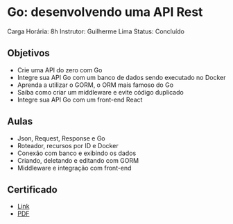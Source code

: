 # Go: desenvolvendo uma API Rest

Carga Horária: 8h
Instrutor: Guilherme Lima
Status: Concluído

## Objetivos

* Crie uma API do zero com Go
* Integre sua API Go com um banco de dados sendo executado no Docker
* Aprenda a utilizar o GORM, o ORM mais famoso do Go
* Saiba como criar um middleware e evite código duplicado
* Integre sua API Go com um front-end React

## Aulas

* Json, Request, Response e Go
* Roteador, recursos por ID e Docker
* Conexão com banco e exibindo os dados
* Criando, deletando e editando com GORM
* Middleware e integração com front-end

## Certificado

* [Link](https://cursos.alura.com.br/certificate/c57ed37e-1f60-4045-8c1b-74f5c6b04c38)
* [PDF](./Marcos%20Filipe%20Ribeiro%20Barbosa%20-%20Course%20Go_%20Developing%20a%20Rest%20API%20-%20Alura.pdf)
